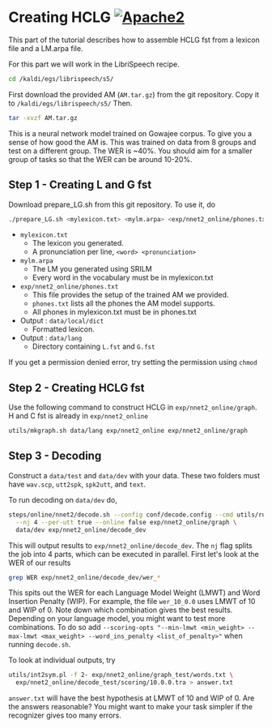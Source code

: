 # Creating HCLG [![Apache2](http://img.shields.io/badge/license-APACHE2-blue.svg)](https://www.apache.org/licenses/LICENSE-2.0.html)

This part of the tutorial describes how to assemble HCLG fst from a lexicon file and a LM.arpa file.

For this part we will work in the LibriSpeech recipe.

```bash
cd /kaldi/egs/librispeech/s5/
```

First download the provided AM (`AM.tar.gz`) from the git repository. Copy it to `/kaldi/egs/librispeech/s5/` Then.

```bash
tar -xvzf AM.tar.gz
```

This is a neural network model trained on Gowajee corpus. To give you a sense of how good the AM is. This was trained on data from 8 groups and test on a different group. The WER is ~40%. You should aim for a smaller group of tasks so that the WER can be around 10-20%.

## Step 1 - Creating L and G fst

Download prepare_LG.sh from this git repository. To use it, do

```bash
./prepare_LG.sh <mylexicon.txt> <mylm.arpa> <exp/nnet2_online/phones.txt> <data/local/dict> <data/lang>
```

* `mylexicon.txt`
	* The lexicon you generated.
	* A pronunciation per line, `<word> <pronunciation>`
* `mylm.arpa`
	* The LM you generated using SRILM
	* Every word in the vocabulary must be in mylexicon.txt
* `exp/nnet2_online/phones.txt`
	* This file provides the setup of the trained AM we provided.
	* `phones.txt` lists all the phones the AM model supports.
	* All phones in mylexicon.txt must be in phones.txt
* Output : `data/local/dict`
	* Formatted lexicon.
* Output : `data/lang`
	* Directory containing `L.fst` and `G.fst`

If you get a permission denied error, try setting the permission using `chmod`

## Step 2 - Creating HCLG fst

Use the following command to construct HCLG in `exp/nnet2_online/graph`. H and C fst is already in `exp/nnet2_online`

```bash
utils/mkgraph.sh data/lang exp/nnet2_online exp/nnet2_online/graph
```

## Step 3 - Decoding

Construct a `data/test` and `data/dev` with your data. These two folders must have `wav.scp`, `utt2spk`, `spk2utt`, and `text`.

To run decoding on `data/dev` do,

```bash
steps/online/nnet2/decode.sh --config conf/decode.config --cmd utils/run.pl \
  --nj 4 --per-utt true --online false exp/nnet2_online/graph \
  data/dev exp/nnet2_online/decode_dev
```

This will output results to `exp/nnet2_online/decode_dev`. The `nj` flag splits the job into 4 parts, which can be executed in parallel. First let's look at the WER of our results

```bash
grep WER exp/nnet2_online/decode_dev/wer_*
```

This spits out the WER for each Language Model Weight (LMWT) and Word Insertion Penalty (WIP). For example, the file `wer_10_0.0` uses LMWT of 10 and WIP of 0. Note down which combination gives the best results. Depending on your language model, you might want to test more combinations. To do so add `--scoring-opts "--min-lmwt <min_weight> --max-lmwt <max_weight> --word_ins_penalty <list_of_penalty>"` when running `decode.sh`.

To look at individual outputs, try

```bash
utils/int2sym.pl -f 2- exp/nnet2_online/graph_test/words.txt \
  exp/nnet2_online/decode_test/scoring/10.0.0.tra > answer.txt
```

`answer.txt` will have the best hypothesis at LMWT of 10 and WIP of 0. Are the answers reasonable? You might want to make your task simpler if the recognizer gives too many errors.
